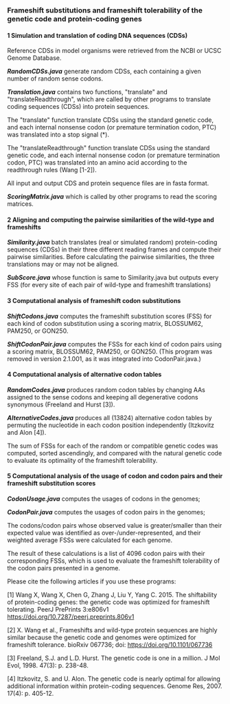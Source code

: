 ### Frameshift substitutions and frameshift tolerability of the genetic code and protein-coding genes

#### 1	Simulation and translation of coding DNA sequences (CDSs) 

Reference CDSs in model organisms were retrieved from the NCBI or UCSC Genome Database.

***RandomCDSs.java*** generate random CDSs, each containing a given number of random sense codons. 

***Translation.java*** contains two functions, "translate" and "translateReadthrough", which are called by other programs to translate coding sequences (CDSs) into protein sequences. 

The "translate" function translate CDSs using the standard genetic code, and each internal nonsense codon (or premature termination codon, PTC) was translated into a stop signal (*). 

The "translateReadthrough" function translate CDSs using the standard genetic code, and each internal nonsense codon (or premature termination codon, PTC) was translated into an amino acid according to the readthrough rules (Wang [1-2]). 

All input and output CDS and protein sequence files are in fasta format. 

***ScoringMatrix.java*** which is called by other programs to read the scoring matrices. 

#### 2	Aligning and computing the pairwise similarities of the wild-type and frameshifts

***Similarity.java*** batch translates (real or simulated random) protein-coding sequences (CDSs) in their three different reading frames and compute their pairwise similarities. Before calculating the pairwise similarities, the three translations may or may not be aligned.

***SubScore.java*** whose function is same to Similarity.java but outputs every FSS (for every site of each pair of wild-type and frameshift translations)
 
#### 3 Computational analysis of frameshift codon substitutions

***ShiftCodons.java*** computes the frameshift substitution scores (FSS) for each kind of codon substitution using a scoring matrix, BLOSSUM62, PAM250, or GON250. 

***ShiftCodonPair.java*** computes the FSSs for each kind of codon pairs using a scoring matrix, BLOSSUM62, PAM250, or GON250. (This program was removed in version 2.1.001, as it was integrated into CodonPair.java.)

#### 4	Computational analysis of alternative codon tables

***RandomCodes.java*** produces random codon tables by changing AAs assigned to the sense codons and keeping all degenerative codons synonymous (Freeland and Hurst [3]). 

***AlternativeCodes.java*** produces all (13824) alternative codon tables by permuting the nucleotide in each codon position independently (Itzkovitz and Alon [4]).

The sum of FSSs for each of the random or compatible genetic codes was computed, sorted ascendingly, and compared with the natural genetic code to evaluate its optimality of the frameshift tolerability. 

#### 5	Computational analysis of the usage of codon and codon pairs and their frameshift substitution scores

***CodonUsage.java*** computes the usages of codons in the genomes; 

***CodonPair.java*** computes the usages of codon pairs in the genomes;

The codons/codon pairs whose observed value is greater/smaller than their expected value was identified as over-/under-represented, and their weighted average FSSs were calculated for each genome.

The result of these calculations is a list of 4096 codon pairs with their corresponding FSSs, which is used to evaluate the frameshift tolerability of the codon pairs presented in a genome.

Please cite the following articles if you use these programs:

[1] Wang X, Wang X, Chen G, Zhang J, Liu Y, Yang C. 2015. The shiftability of protein-coding genes: the genetic code was optimized for frameshift tolerating. PeerJ PrePrints 3:e806v1 https://doi.org/10.7287/peerj.preprints.806v1

[2] X. Wang et al., Frameshifts and wild-type protein sequences are highly similar because the genetic code and genomes were optimized for frameshift tolerance. bioRxiv 067736; doi: https://doi.org/10.1101/067736

[3] Freeland, S.J. and L.D. Hurst. The genetic code is one in a million. J Mol Evol, 1998. 47(3): p. 238-48.

[4] Itzkovitz, S. and U. Alon. The genetic code is nearly optimal for allowing additional information within protein-coding sequences. Genome Res, 2007. 17(4): p. 405-12.

